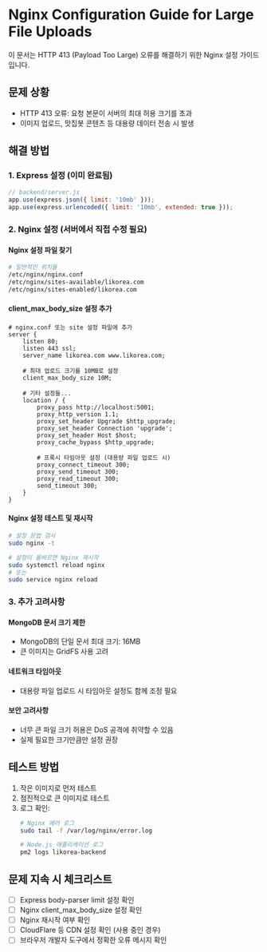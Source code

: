 # Nginx Configuration Guide for Large File Uploads

이 문서는 HTTP 413 (Payload Too Large) 오류를 해결하기 위한 Nginx 설정 가이드입니다.

## 문제 상황
- HTTP 413 오류: 요청 본문이 서버의 최대 허용 크기를 초과
- 이미지 업로드, 맛집봇 콘텐츠 등 대용량 데이터 전송 시 발생

## 해결 방법

### 1. Express 설정 (이미 완료됨)
```javascript
// backend/server.js
app.use(express.json({ limit: '10mb' }));
app.use(express.urlencoded({ limit: '10mb', extended: true }));
```

### 2. Nginx 설정 (서버에서 직접 수정 필요)

#### Nginx 설정 파일 찾기
```bash
# 일반적인 위치들
/etc/nginx/nginx.conf
/etc/nginx/sites-available/likorea.com
/etc/nginx/sites-enabled/likorea.com
```

#### client_max_body_size 설정 추가
```nginx
# nginx.conf 또는 site 설정 파일에 추가
server {
    listen 80;
    listen 443 ssl;
    server_name likorea.com www.likorea.com;
    
    # 최대 업로드 크기를 10MB로 설정
    client_max_body_size 10M;
    
    # 기타 설정들...
    location / {
        proxy_pass http://localhost:5001;
        proxy_http_version 1.1;
        proxy_set_header Upgrade $http_upgrade;
        proxy_set_header Connection 'upgrade';
        proxy_set_header Host $host;
        proxy_cache_bypass $http_upgrade;
        
        # 프록시 타임아웃 설정 (대용량 파일 업로드 시)
        proxy_connect_timeout 300;
        proxy_send_timeout 300;
        proxy_read_timeout 300;
        send_timeout 300;
    }
}
```

#### Nginx 설정 테스트 및 재시작
```bash
# 설정 문법 검사
sudo nginx -t

# 설정이 올바르면 Nginx 재시작
sudo systemctl reload nginx
# 또는
sudo service nginx reload
```

### 3. 추가 고려사항

#### MongoDB 문서 크기 제한
- MongoDB의 단일 문서 최대 크기: 16MB
- 큰 이미지는 GridFS 사용 고려

#### 네트워크 타임아웃
- 대용량 파일 업로드 시 타임아웃 설정도 함께 조정 필요

#### 보안 고려사항
- 너무 큰 파일 크기 허용은 DoS 공격에 취약할 수 있음
- 실제 필요한 크기만큼만 설정 권장

## 테스트 방법

1. 작은 이미지로 먼저 테스트
2. 점진적으로 큰 이미지로 테스트
3. 로그 확인:
   ```bash
   # Nginx 에러 로그
   sudo tail -f /var/log/nginx/error.log
   
   # Node.js 애플리케이션 로그
   pm2 logs likorea-backend
   ```

## 문제 지속 시 체크리스트

- [ ] Express body-parser limit 설정 확인
- [ ] Nginx client_max_body_size 설정 확인
- [ ] Nginx 재시작 여부 확인
- [ ] CloudFlare 등 CDN 설정 확인 (사용 중인 경우)
- [ ] 브라우저 개발자 도구에서 정확한 오류 메시지 확인